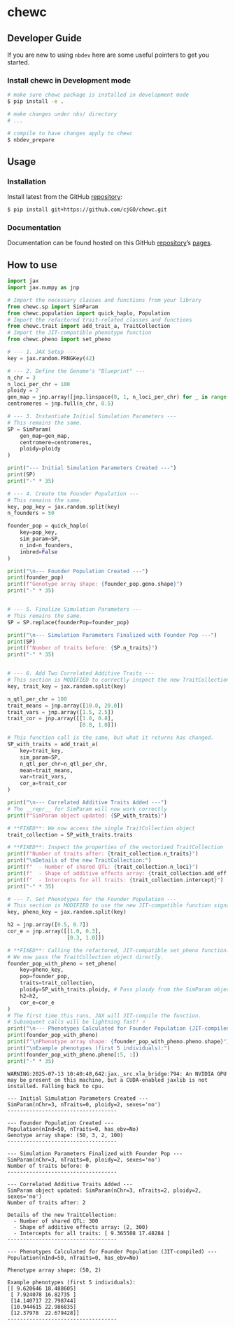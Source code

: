 # chewc


<!-- WARNING: THIS FILE WAS AUTOGENERATED! DO NOT EDIT! -->

## Developer Guide

If you are new to using `nbdev` here are some useful pointers to get you
started.

### Install chewc in Development mode

``` sh
# make sure chewc package is installed in development mode
$ pip install -e .

# make changes under nbs/ directory
# ...

# compile to have changes apply to chewc
$ nbdev_prepare
```

## Usage

### Installation

Install latest from the GitHub
[repository](https://github.com/cjGO/chewc):

``` sh
$ pip install git+https://github.com/cjGO/chewc.git
```

### Documentation

Documentation can be found hosted on this GitHub
[repository](https://github.com/cjGO/chewc)’s
[pages](https://cjGO.github.io/chewc/).

## How to use

``` python
import jax
import jax.numpy as jnp

# Import the necessary classes and functions from your library
from chewc.sp import SimParam
from chewc.population import quick_haplo, Population
# Import the refactored trait-related classes and functions
from chewc.trait import add_trait_a, TraitCollection
# Import the JIT-compatible phenotype function
from chewc.pheno import set_pheno

# --- 1. JAX Setup ---
key = jax.random.PRNGKey(42)

# --- 2. Define the Genome's "Blueprint" ---
n_chr = 3
n_loci_per_chr = 100
ploidy = 2
gen_map = jnp.array([jnp.linspace(0, 1, n_loci_per_chr) for _ in range(n_chr)])
centromeres = jnp.full(n_chr, 0.5)

# --- 3. Instantiate Initial Simulation Parameters ---
# This remains the same.
SP = SimParam(
    gen_map=gen_map,
    centromere=centromeres,
    ploidy=ploidy
)

print("--- Initial Simulation Parameters Created ---")
print(SP)
print("-" * 35)

# --- 4. Create the Founder Population ---
# This remains the same.
key, pop_key = jax.random.split(key)
n_founders = 50

founder_pop = quick_haplo(
    key=pop_key,
    sim_param=SP,
    n_ind=n_founders,
    inbred=False
)

print("\n--- Founder Population Created ---")
print(founder_pop)
print(f"Genotype array shape: {founder_pop.geno.shape}")
print("-" * 35)


# --- 5. Finalize Simulation Parameters ---
# This remains the same.
SP = SP.replace(founderPop=founder_pop)

print("\n--- Simulation Parameters Finalized with Founder Pop ---")
print(SP)
print(f"Number of traits before: {SP.n_traits}")
print("-" * 35)


# --- 6. Add Two Correlated Additive Traits ---
# This section is MODIFIED to correctly inspect the new TraitCollection
key, trait_key = jax.random.split(key)

n_qtl_per_chr = 100
trait_means = jnp.array([10.0, 20.0])
trait_vars = jnp.array([1.5, 2.5])
trait_cor = jnp.array([[1.0, 0.8],
                       [0.8, 1.0]])

# This function call is the same, but what it returns has changed.
SP_with_traits = add_trait_a(
    key=trait_key,
    sim_param=SP,
    n_qtl_per_chr=n_qtl_per_chr,
    mean=trait_means,
    var=trait_vars,
    cor_a=trait_cor
)

print("\n--- Correlated Additive Traits Added ---")
# The __repr__ for SimParam will now work correctly
print(f"SimParam object updated: {SP_with_traits}")

# **FIXED**: We now access the single TraitCollection object
trait_collection = SP_with_traits.traits

# **FIXED**: Inspect the properties of the vectorized TraitCollection
print(f"Number of traits after: {trait_collection.n_traits}")
print("\nDetails of the new TraitCollection:")
print(f"  - Number of shared QTL: {trait_collection.n_loci}")
print(f"  - Shape of additive effects array: {trait_collection.add_eff.shape}")
print(f"  - Intercepts for all traits: {trait_collection.intercept}")
print("-" * 35)

# --- 7. Set Phenotypes for the Founder Population ---
# This section is MODIFIED to use the new JIT-compatible function signature
key, pheno_key = jax.random.split(key)

h2 = jnp.array([0.5, 0.7])
cor_e = jnp.array([[1.0, 0.3],
                   [0.3, 1.0]])

# **FIXED**: Calling the refactored, JIT-compatible set_pheno function.
# We now pass the TraitCollection object directly.
founder_pop_with_pheno = set_pheno(
    key=pheno_key,
    pop=founder_pop,
    traits=trait_collection,
    ploidy=SP_with_traits.ploidy, # Pass ploidy from the SimParam object
    h2=h2,
    cor_e=cor_e
)
# The first time this runs, JAX will JIT-compile the function.
# Subsequent calls will be lightning fast! ⚡️
print("\n--- Phenotypes Calculated for Founder Population (JIT-compiled) ---")
print(founder_pop_with_pheno)
print(f"\nPhenotype array shape: {founder_pop_with_pheno.pheno.shape}")
print("\nExample phenotypes (first 5 individuals):")
print(founder_pop_with_pheno.pheno[:5, :])
print("-" * 35)
```

    WARNING:2025-07-13 10:40:40,642:jax._src.xla_bridge:794: An NVIDIA GPU may be present on this machine, but a CUDA-enabled jaxlib is not installed. Falling back to cpu.

    --- Initial Simulation Parameters Created ---
    SimParam(nChr=3, nTraits=0, ploidy=2, sexes='no')
    -----------------------------------

    --- Founder Population Created ---
    Population(nInd=50, nTraits=0, has_ebv=No)
    Genotype array shape: (50, 3, 2, 100)
    -----------------------------------

    --- Simulation Parameters Finalized with Founder Pop ---
    SimParam(nChr=3, nTraits=0, ploidy=2, sexes='no')
    Number of traits before: 0
    -----------------------------------

    --- Correlated Additive Traits Added ---
    SimParam object updated: SimParam(nChr=3, nTraits=2, ploidy=2, sexes='no')
    Number of traits after: 2

    Details of the new TraitCollection:
      - Number of shared QTL: 300
      - Shape of additive effects array: (2, 300)
      - Intercepts for all traits: [ 9.365508 17.48284 ]
    -----------------------------------

    --- Phenotypes Calculated for Founder Population (JIT-compiled) ---
    Population(nInd=50, nTraits=0, has_ebv=No)

    Phenotype array shape: (50, 2)

    Example phenotypes (first 5 individuals):
    [[ 9.620646 18.488605]
     [ 7.924078 16.82735 ]
     [14.140717 22.798744]
     [10.944615 22.986835]
     [12.37978  22.679428]]
    -----------------------------------
